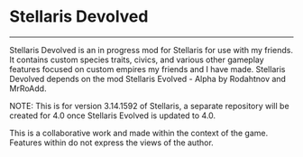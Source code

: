 # Stellaris Devolved
---
Stellaris Devolved is an in progress mod for Stellaris for use with my friends. It contains custom species traits, civics, and various other gameplay features focused on custom empires my friends and I have made. Stellaris Devolved depends on the mod Stellaris Evolved - Alpha by Rodahtnov and MrRoAdd. 

NOTE: This is for version 3.14.1592 of Stellaris, a separate repository will be created for 4.0 once Stellaris Evolved is updated to 4.0.

This is a collaborative work and made within the context of the game. Features within do not express the views of the author. 
